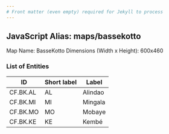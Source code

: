 ```yaml
---
# Front matter (even empty) required for Jekyll to process
---
```


## JavaScript Alias: maps/bassekotto

Map Name: BasseKotto
Dimensions (Width x Height): 600x460

### List of Entities

ID | Short label | Label
---|---|---|
CF.BK.AL|AL|Alindao
CF.BK.MI|MI|Mingala
CF.BK.MO|MO|Mobaye
CF.BK.KE|KE|Kembé
